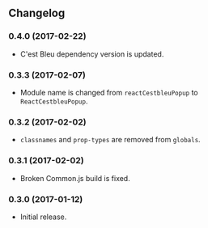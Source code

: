 ## Changelog

### 0.4.0 (2017-02-22)

- C'est Bleu dependency version is updated.

### 0.3.3 (2017-02-07)

- Module name is changed from `reactCestbleuPopup` to `ReactCestbleuPopup`.

### 0.3.2 (2017-02-02)

- `classnames` and `prop-types` are removed from `globals`.

### 0.3.1 (2017-02-02)

- Broken Common.js build is fixed.

### 0.3.0 (2017-01-12)

- Initial release.
